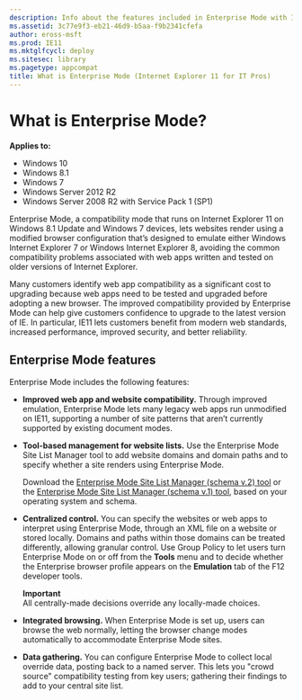```yaml
---
description: Info about the features included in Enterprise Mode with Internet Explorer 11.
ms.assetid: 3c77e9f3-eb21-46d9-b5aa-f9b2341cfefa
author: eross-msft
ms.prod: IE11
ms.mktglfcycl: deploy
ms.sitesec: library
ms.pagetype: appcompat
title: What is Enterprise Mode (Internet Explorer 11 for IT Pros)
---
```


# What is Enterprise Mode?

**Applies to:**

-   Windows 10
-   Windows 8.1
-   Windows 7
-   Windows Server 2012 R2
-   Windows Server 2008 R2 with Service Pack 1 (SP1)

Enterprise Mode, a compatibility mode that runs on Internet Explorer 11 on Windows 8.1 Update and Windows 7 devices, lets websites render using a modified browser configuration that’s designed to emulate either Windows Internet Explorer 7 or Windows Internet Explorer 8, avoiding the common compatibility problems associated with web apps written and tested on older versions of Internet Explorer.

Many customers identify web app compatibility as a significant cost to upgrading because web apps need to be tested and upgraded before adopting a new browser. The improved compatibility provided by Enterprise Mode can help give customers confidence to upgrade to the latest version of IE. In particular, IE11 lets customers benefit from modern web standards, increased performance, improved security, and better reliability.

## Enterprise Mode features

Enterprise Mode includes the following features:

-   **Improved web app and website compatibility.** Through improved emulation, Enterprise Mode lets many legacy web apps run unmodified on IE11, supporting a number of site patterns that aren’t currently supported by existing document modes.

-   **Tool-based management for website lists.** Use the Enterprise Mode Site List Manager tool to add website domains and domain paths and to specify whether a site renders using Enterprise Mode. <p>
Download the [Enterprise Mode Site List Manager (schema v.2) tool](http://go.microsoft.com/fwlink/p/?LinkId=716853) or the [Enterprise Mode Site List Manager (schema v.1) tool](http://go.microsoft.com/fwlink/p/?LinkID=394378), based on your operating system and schema.

-   **Centralized control.** You can specify the websites or web apps to interpret using Enterprise Mode, through an XML file on a website or stored locally. Domains and paths within those domains can be treated differently, allowing granular control. Use Group Policy to let users turn Enterprise Mode on or off from the **Tools** menu and to decide whether the Enterprise browser profile appears on the **Emulation** tab of the F12 developer tools.<p>**Important**<br>All centrally-made decisions override any locally-made choices. 

-   **Integrated browsing.** When Enterprise Mode is set up, users can browse the web normally, letting the browser change modes automatically to accommodate Enterprise Mode sites.

-   **Data gathering.** You can configure Enterprise Mode to collect local override data, posting back to a named server. This lets you "crowd source" compatibility testing from key users; gathering their findings to add to your central site list.

 

 




